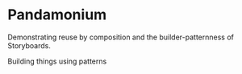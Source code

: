 Pandamonium
===========

Demonstrating reuse by composition and the builder-patternness of Storyboards.

Building things using patterns
